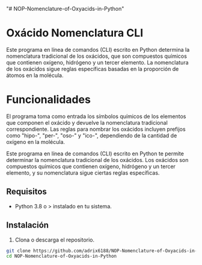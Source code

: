 "# NOP-Nomenclature-of-Oxyacids-in-Python" 
# Oxácido Nomenclatura CLI

Este programa en línea de comandos (CLI) escrito en Python determina la nomenclatura tradicional de los oxácidos, que son compuestos químicos que contienen oxígeno, hidrógeno y un tercer elemento. La nomenclatura de los oxácidos sigue reglas específicas basadas en la proporción de átomos en la molécula.

# Funcionalidades
El programa toma como entrada los símbolos químicos de los elementos que componen el oxácido y devuelve la nomenclatura tradicional correspondiente. Las reglas para nombrar los oxácidos incluyen prefijos como "hipo-", "per-", "oso-" y "ico-", dependiendo de la cantidad de oxígeno en la molécula.

Este programa en línea de comandos (CLI) escrito en Python te permite determinar 
la nomenclatura tradicional de los oxácidos. Los oxácidos son compuestos químicos que contienen oxígeno, hidrógeno y un tercer elemento, 
y su nomenclatura sigue ciertas reglas específicas.

## Requisitos

- Python 3.8 o > instalado en tu sistema.

## Instalación

1. Clona o descarga el repositorio.

```bash
git clone https://github.com/adrix6188/NOP-Nomenclature-of-Oxyacids-in-Python
cd NOP-Nomenclature-of-Oxyacids-in-Python


